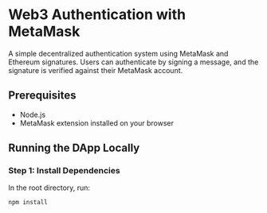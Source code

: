 # Web3 Authentication with MetaMask

A simple decentralized authentication system using MetaMask and Ethereum signatures. Users can authenticate by signing a message, and the signature is verified against their MetaMask account.

## Prerequisites

- Node.js
- MetaMask extension installed on your browser

## Running the DApp Locally

### Step 1: Install Dependencies

In the root directory, run:

```bash
npm install
